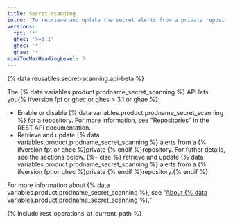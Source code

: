 ```yaml
---
title: Secret scanning
intro: 'To retrieve and update the secret alerts from a private repository, you can use Secret Scanning API.'
versions:
  fpt: '*'
  ghes: '>=3.1'
  ghec: '*'
  ghae: '*'
miniTocMaxHeadingLevel: 3
---
```


{% data reusables.secret-scanning.api-beta %}

The {% data variables.product.prodname_secret_scanning %} API lets you{% ifversion fpt or ghec or ghes > 3.1 or ghae %}:

- Enable or disable {% data variables.product.prodname_secret_scanning %} for a repository. For more information, see "[Repositories](/rest/reference/repos#update-a-repository)" in the REST API documentation.
- Retrieve and update {% data variables.product.prodname_secret_scanning %} alerts from a {% ifversion fpt or ghec %}private {% endif %}repository. For futher details, see the sections below.
{%- else %} retrieve and update {% data variables.product.prodname_secret_scanning %} alerts from a {% ifversion fpt or ghec %}private {% endif %}repository.{% endif %}

For more information about {% data variables.product.prodname_secret_scanning %}, see "[About {% data variables.product.prodname_secret_scanning %}](/code-security/secret-security/about-secret-scanning)."

{% include rest_operations_at_current_path %}
